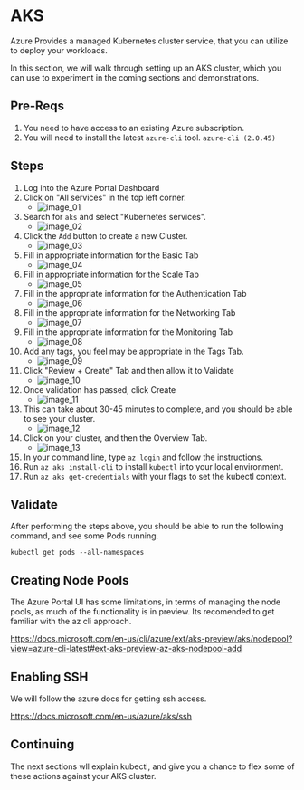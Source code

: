 # AKS

Azure Provides a managed Kubernetes cluster service, that you can utilize to deploy your workloads.

In this section, we will walk through setting up an AKS cluster, which you can use to experiment in the coming sections and demonstrations.


## Pre-Reqs

1. You need to have access to an existing Azure subscription.
2. You will need to install the latest `azure-cli` tool. `azure-cli (2.0.45)`

## Steps

1. Log into the Azure Portal Dashboard
2. Click on "All services" in the top left corner.
	- ![image_01](aks_images/image_01.png)
3. Search for `aks` and select "Kubernetes services".
	- ![image_02](aks_images/image_02.png)
4. Click the `Add` button to create a new Cluster.
	- ![image_03](aks_images/image_03.png)
5. Fill in appropriate information for the Basic Tab
	- ![image_04](aks_images/image_04.png)
6. Fill in appropriate information for the Scale Tab
	- ![image_05](aks_images/image_05.png)
7. Fill in the appropriate information for the Authentication Tab
	- ![image_06](aks_images/image_06.png)
8. Fill in the appropriate information for the Networking Tab
	- ![image_07](aks_images/image_07.png)
9. Fill in the appropriate information for the Monitoring Tab
	- ![image_08](aks_images/image_08.png)
10. Add any tags, you feel may be appropriate in the Tags Tab.
	- ![image_09](aks_images/image_09.png)
11. Click "Review + Create" Tab and then allow it to Validate
	- ![image_10](aks_images/image_10.png)
12. Once validation has passed, click Create
    - ![image_11](aks_images/image_11.png)
13. This can take about 30-45 minutes to complete, and you should be able to see your cluster.
	- ![image_12](aks_images/image_12.png)
14. Click on your cluster, and then the Overview Tab.
	- ![image_13](aks_images/image_13.png)
15. In your command line, type `az login` and follow the instructions.
16. Run `az aks install-cli` to install `kubectl` into your local environment.
17. Run `az aks get-credentials` with your flags to set the kubectl context.


## Validate

After performing the steps above, you should be able to run the following command, and see some Pods running.

`kubectl get pods --all-namespaces`


## Creating Node Pools 

The Azure Portal UI has some limitations, in terms of managing the node pools, as much of the functionality is in preview. Its recomended to get familiar with the az cli approach.

https://docs.microsoft.com/en-us/cli/azure/ext/aks-preview/aks/nodepool?view=azure-cli-latest#ext-aks-preview-az-aks-nodepool-add


## Enabling SSH

We will follow the azure docs for getting ssh access.

https://docs.microsoft.com/en-us/azure/aks/ssh

## Continuing

The next sections wll explain kubectl, and give you a chance to flex some of these actions against your AKS cluster.
